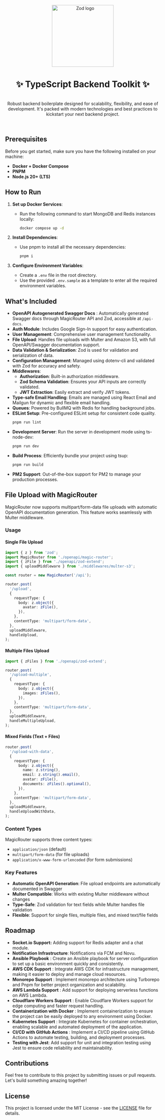 <p align="center">
  <img src="logo.webp" width="200px" align="center" alt="Zod logo" />
  <h1 align="center">✨ TypeScript Backend Toolkit ✨</h1>
  <p align="center">
    <br/>
    Robust backend boilerplate designed for scalability, flexibility, and ease of development. It's packed with modern technologies and best practices to kickstart your next backend project.
  </p>
</p>
<br/>

## Prerequisites

Before you get started, make sure you have the following installed on your machine:

- **Docker + Docker Compose**
- **PNPM**
- **Node.js 20+ (LTS)**

## How to Run

1. **Set up Docker Services**:

   - Run the following command to start MongoDB and Redis instances locally:
     ```sh
     docker compose up -d
     ```

2. **Install Dependencies**:

   - Use pnpm to install all the necessary dependencies:
     ```sh
     pnpm i
     ```

3. **Configure Environment Variables**:

   - Create a `.env` file in the root directory.
   - Use the provided `.env.sample` as a template to enter all the required environment variables.

## What's Included

- **OpenAPI Autogenerated Swagger Docs** : Automatically generated Swagger docs through MagicRouter API and Zod, accessible at `/api-docs`.
- **Auth Module**: Includes Google Sign-In support for easy authentication.
- **User Management**: Comprehensive user management functionality.
- **File Upload**: Handles file uploads with Multer and Amazon S3, with full OpenAPI/Swagger documentation support.
- **Data Validation & Serialization**: Zod is used for validation and serialization of data.
- **Configuration Management**: Managed using dotenv-cli and validated with Zod for accuracy and safety.
- **Middlewares**:
  - **Authorization**: Built-in authorization middleware.
  - **Zod Schema Validation**: Ensures your API inputs are correctly validated.
  - **JWT Extraction**: Easily extract and verify JWT tokens.
- **Type-safe Email Handling**: Emails are managed using React Email and Mailgun for dynamic and flexible email handling.
- **Queues**: Powered by BullMQ with Redis for handling background jobs.
- **ESLint Setup**: Pre-configured ESLint setup for consistent code quality.
  ```sh
  pnpm run lint
  ```
- **Development Server**: Run the server in development mode using ts-node-dev:
  ```sh
  pnpm run dev
  ```
- **Build Process**: Efficiently bundle your project using tsup:
  ```sh
  pnpm run build
  ```
- **PM2 Support**: Out-of-the-box support for PM2 to manage your production processes.

## File Upload with MagicRouter

MagicRouter now supports multipart/form-data file uploads with automatic OpenAPI documentation generation. This feature works seamlessly with Multer middleware.

### Usage

#### Single File Upload

```typescript
import { z } from 'zod';
import MagicRouter from './openapi/magic-router';
import { zFile } from './openapi/zod-extend';
import { uploadMiddleware } from './middlewares/multer-s3';

const router = new MagicRouter('/api');

router.post(
  '/upload',
  {
    requestType: {
      body: z.object({
        avatar: zFile(),
      }),
    },
    contentType: 'multipart/form-data',
  },
  uploadMiddleware,
  handleUpload,
);
```

#### Multiple Files Upload

```typescript
import { zFiles } from './openapi/zod-extend';

router.post(
  '/upload-multiple',
  {
    requestType: {
      body: z.object({
        images: zFiles(),
      }),
    },
    contentType: 'multipart/form-data',
  },
  uploadMiddleware,
  handleMultipleUpload,
);
```

#### Mixed Fields (Text + Files)

```typescript
router.post(
  '/upload-with-data',
  {
    requestType: {
      body: z.object({
        name: z.string(),
        email: z.string().email(),
        avatar: zFile(),
        documents: zFiles().optional(),
      }),
    },
    contentType: 'multipart/form-data',
  },
  uploadMiddleware,
  handleUploadWithData,
);
```

### Content Types

MagicRouter supports three content types:

- `application/json` (default)
- `multipart/form-data` (for file uploads)
- `application/x-www-form-urlencoded` (for form submissions)

### Key Features

- **Automatic OpenAPI Generation**: File upload endpoints are automatically documented in Swagger
- **Multer Compatible**: Works with existing Multer middleware without changes
- **Type-Safe**: Zod validation for text fields while Multer handles file validation
- **Flexible**: Support for single files, multiple files, and mixed text/file fields

## Roadmap

- **Socket.io Support:** Adding support for Redis adapter and a chat module.
- **Notification Infrastructure**: Notifications via FCM and Novu.
- **Ansible Playbook** : Create an Ansible playbook for server configuration to set up a basic environment quickly and consistently.
- **AWS CDK Support** : Integrate AWS CDK for infrastructure management, making it easier to deploy and manage cloud resources.
- **Monorepo Support** : Implement monorepo architecture using Turborepo and Pnpm for better project organization and scalability.
- **AWS Lambda Support** : Add support for deploying serverless functions on AWS Lambda.
- **Cloudflare Workers Support** : Enable Cloudflare Workers support for edge computing and faster request handling.
- **Containerization with Docker** : Implement containerization to ensure the project can be easily deployed to any environment using Docker.
- **Kubernetes Support** : Integrate Kubernetes for container orchestration, enabling scalable and automated deployment of the application.
- **CI/CD with GitHub Actions** : Implement a CI/CD pipeline using GitHub Actions to automate testing, building, and deployment processes.
- **Testing with Jest**: Add support for unit and integration testing using Jest to ensure code reliability and maintainability.

## Contributions

Feel free to contribute to this project by submitting issues or pull requests. Let's build something amazing together!

## **License**

This project is licensed under the MIT License - see the [LICENSE](./LICENSE) file for details.
